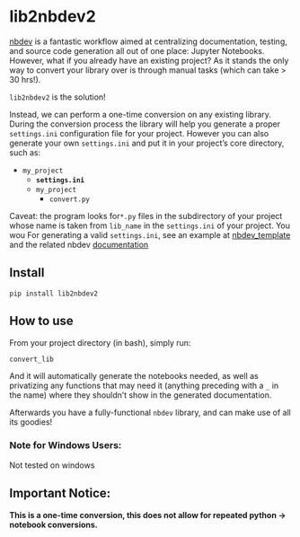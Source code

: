 lib2nbdev2
================

<!-- WARNING: THIS FILE WAS AUTOGENERATED! DO NOT EDIT! -->

[nbdev](nbdev.fast.ai) is a fantastic workflow aimed at centralizing
documentation, testing, and source code generation all out of one place:
Jupyter Notebooks. However, what if you already have an existing
project? As it stands the only way to convert your library over is
through manual tasks (which can take \> 30 hrs!).

`lib2nbdev2` is the solution!

Instead, we can perform a one-time conversion on any existing library.
During the conversion process the library will help you generate a
proper `settings.ini` configuration file for your project. However you
can also generate your own `settings.ini` and put it in your project’s
core directory, such as:

- `my_project`
  - **`settings.ini`**
  - `my_project`
    - `convert.py`

Caveat: the program looks for`*.py` files in the subdirectory of your
project whose name is taken from `lib_name` in the `settings.ini` of
your project. You wou For generating a valid `settings.ini`, see an
example at
[nbdev_template](https://github.com/fastai/nbdev_template/blob/master/settings.ini)
and the related nbdev
[documentation](https://nbdev.fast.ai/tutorial.html#Edit-settings.ini)

## Install

`pip install lib2nbdev2`

## How to use

From your project directory (in bash), simply run:

``` bash
convert_lib
```

And it will automatically generate the notebooks needed, as well as
privatizing any functions that may need it (anything preceding with a
`_` in the name) where they shouldn’t show in the generated
documentation.

Afterwards you have a fully-functional `nbdev` library, and can make use
of all its goodies!

### Note for Windows Users:

Not tested on windows

## Important Notice:

**This is a one-time conversion, this does not allow for repeated python
-\> notebook conversions.**
